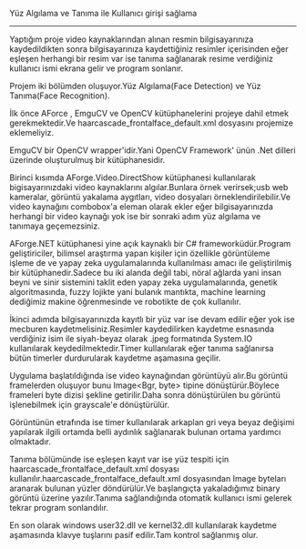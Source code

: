 Yüz Algılama ve Tanıma ile Kullanıcı girişi sağlama
_____________________________________________________________________________________________________

Yaptığım proje video kaynaklarından alınan resmin bilgisayarınıza kaydedildikten sonra bilgisayarınıza kaydettiğiniz resimler içerisinden eğer eşleşen herhangi bir resim var ise tanıma sağlanarak resime verdiğiniz kullanıcı ismi ekrana gelir ve program sonlanır. 

Projem iki bölümden oluşuyor.Yüz Algılama(Face Detection) ve Yüz Tanıma(Face Recognition).

İlk önce AForce , EmguCV ve OpenCV kütüphanelerini projeye dahil etmek gerekmektedir.Ve haarcascade_frontalface_default.xml dosyasını projemize eklemeliyiz.

EmguCV bir OpenCV wrapper'idir.Yani OpenCV Framework' ünün .Net dilleri üzerinde oluşturulmuş bir kütüphanesidir.

Birinci kısımda AForge.Video.DirectShow kütüphanesi kullanılarak bigisayarınızdaki video kaynaklarını algılar.Bunlara örnek verirsek;usb web kameralar, görüntü yakalama aygıtları, video dosyaları örneklendirilebilir.Ve video kaynağını combobox'a eleman olarak ekler eğer bilgisayarınızda herhangi bir video kaynağı yok ise bir sonraki adım yüz algılama ve tanımaya geçemezsiniz.

AForge.NET kütüphanesi yine açık kaynaklı bir C# frameworküdür.Program geliştiriciler, bilimsel araştırma yapan kişiler için özellikle görüntüleme işleme de ve yapay zeka uygulamalarında kullanılması amacı ile geliştirilmiş bir kütüphanedir.Sadece bu iki alanda değil tabi, nöral ağlarda yani insan beyni ve sinir sistemini taklit eden yapay zeka uygulamalarında, genetik algoritmasında, fuzzy lojikte yani bulanık mantıkta, machine learning dediğimiz makine öğrenmesinde ve robotikte de çok kullanılır.

İkinci adımda bilgisayarınızda kayıtlı bir yüz var ise devam edilir eğer yok ise mecburen kaydetmelisiniz.Resimler kaydedilirken kaydetme esnasında verdiğiniz isim ile siyah-beyaz
olarak .jpeg formatında System.IO kullanılarak keydedilmektedir.Timer kullanılarak eğer tanıma sağlanırsa bütün timerler durdurularak kaydetme aşamasına geçilir.

Uygulama başlatıldığında ise video kaynağından görüntüyü alır.Bu görüntü framelerden oluşuyor bunu Image<Bgr, byte> tipine dönüştürür.Böylece frameleri byte dizisi şekline getirilir.Daha sonra dönüştürülen bu görüntü işlenebilmek için grayscale'e dönüştürülür.

Görüntünün etrafında ise timer kullanılarak arkaplan gri veya beyaz değişimi yapılarak ilgili ortamda belli aydınlık sağlanarak bulunan ortama yardımcı olmaktadır. 

Tanıma bölümünde ise eşleşen kayıt var ise yüz tespiti için haarcascade_frontalface_default.xml dosyası kullanılır.haarcascade_frontalface_default.xml dosyasından Image byteları aranarak bulunan yüzler döndürülür.Ve başlangıçta yakaladığımız binary görüntü üzerine yazılır.Tanıma sağlandığında otomatik kullanıcı ismi gelerek tekrar program sonlandılır.

En son olarak windows user32.dll ve kernel32.dll kullanılarak kaydetme aşamasında klavye tuşlarını pasif edilir.Tam kontrol sağlanmış olur.

